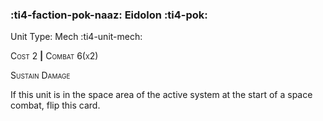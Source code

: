 ### :ti4-faction-pok-naaz: **Eidolon** :ti4-pok:

Unit Type: Mech :ti4-unit-mech:

<span style="font-variant:small-caps;">Cost 2</span> __|__ <span style="font-variant:small-caps;">Combat 6(x2)</span>

<span style="font-variant:small-caps;">Sustain Damage</span>

If this unit is in the space area of the active system at the start of a space combat, flip this card.
